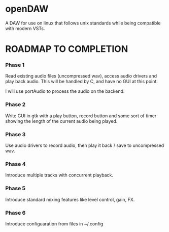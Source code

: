 # openDAW
A DAW for use on linux that follows unix standards while being compatible with modern VSTs.



# ROADMAP TO COMPLETION

### Phase 1
Read existing audio files (uncompressed wav), access audio drivers and play back audio.
This will be handled by C, and have no GUI at this point.

I will use portAudio to process the audio on the backend.

### Phase 2
Write GUI in gtk with a play button, record button and some sort of timer showing the length of the current audio 
being played.

### Phase 3
Use audio drivers to record audio, then play it back / save to uncompressed wav.

### Phase 4
Introduce multiple tracks with concurrent playback.

### Phase 5
Introduce standard mixing features like level control, gain, FX.

### Phase 6
Introduce configuaration from files in ~/.config